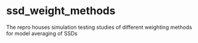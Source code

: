 # ssd_weight_methods
The repro houses simulation testing studies of different weighting methods for model averaging of SSDs
